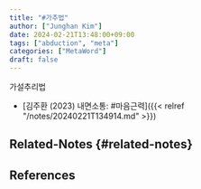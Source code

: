 ```yaml
---
title: "#가추법"
author: ["Junghan Kim"]
date: 2024-02-21T13:48:00+09:00
tags: ["abduction", "meta"]
categories: ["MetaWord"]
draft: false
---
```


가설추리법

-   [김주환 (2023) 내면소통: #마음근력]({{< relref "/notes/20240221T134914.md" >}})


## Related-Notes {#related-notes}

## References

<style>.csl-entry{text-indent: -1.5em; margin-left: 1.5em;}</style><div class="csl-bib-body">
</div>
